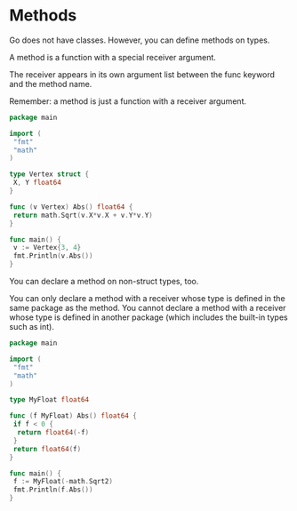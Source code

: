 # Methods

Go does not have classes. However, you can define methods on types.

A method is a function with a special receiver argument.

The receiver appears in its own argument list between the func keyword and the method name.

Remember: a method is just a function with a receiver argument.

```go
package main

import (
 "fmt"
 "math"
)

type Vertex struct {
 X, Y float64
}

func (v Vertex) Abs() float64 {
 return math.Sqrt(v.X*v.X + v.Y*v.Y)
}

func main() {
 v := Vertex{3, 4}
 fmt.Println(v.Abs())
}
```

You can declare a method on non-struct types, too.

You can only declare a method with a receiver whose type is defined in the same package as the method.
You cannot declare a method with a receiver whose type is defined in another package (which includes the built-in types such as int).

```go
package main

import (
 "fmt"
 "math"
)

type MyFloat float64

func (f MyFloat) Abs() float64 {
 if f < 0 {
  return float64(-f)
 }
 return float64(f)
}

func main() {
 f := MyFloat(-math.Sqrt2)
 fmt.Println(f.Abs())
}
```
